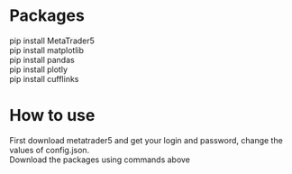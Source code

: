 # Packages
pip install MetaTrader5 \
pip install matplotlib \
pip install pandas \
pip install plotly \
pip install cufflinks

# How to use

First download metatrader5 and get your login and password, change the values of config.json. \
Download the packages using commands above

